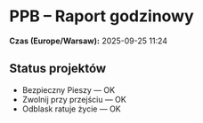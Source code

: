 # PPB – Raport godzinowy
**Czas (Europe/Warsaw):** 2025-09-25 11:24

## Status projektów
- Bezpieczny Pieszy — OK
- Zwolnij przy przejściu — OK
- Odblask ratuje życie — OK

